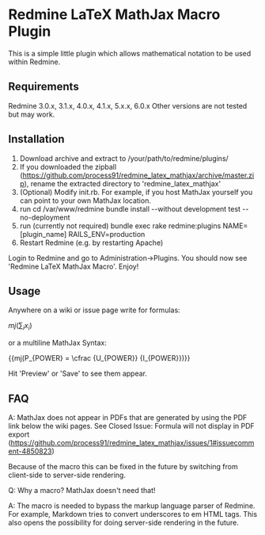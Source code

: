 Redmine LaTeX MathJax Macro Plugin
==================================

This is a simple little plugin which allows mathematical notation to be used within Redmine.

Requirements
------------

Redmine 3.0.x, 3.1.x, 4.0.x, 4.1.x, 5.x.x, 6.0.x
Other versions are not tested but may work.

Installation
------------
1. Download archive and extract to /your/path/to/redmine/plugins/
2. If you downloaded the zipball (https://github.com/process91/redmine_latex_mathjax/archive/master.zip), rename the extracted directory to 'redmine_latex_mathjax'
3. (Optional) Modify init.rb. For example, if you host MathJax yourself you can point to your own MathJax location.
4. run
     cd /var/www/redmine
     bundle install --without development test --no-deployment
5. run (currently not required) bundle exec rake redmine:plugins NAME=[plugin_name] RAILS_ENV=production
6. Restart Redmine (e.g. by restarting Apache)

Login to Redmine and go to Administration->Plugins. You should now see 'Redmine LaTeX MathJax Macro'. Enjoy!

Usage
------------
Anywhere on a wiki or issue page write for formulas:

$mj(\sum_i x_i)$

or a multiline MathJax Syntax:

{{mj(P_{POWER} = \cfrac {U_{POWER}} {I_{POWER}})}}

Hit 'Preview' or 'Save' to see them appear.

FAQ
------------
A: MathJax does not appear in PDFs that are generated by using the PDF link below the wiki pages.
   See Closed Issue: Formula will not display in PDF export (https://github.com/process91/redmine_latex_mathjax/issues/1#issuecomment-4850823)

   Because of the macro this can be fixed in the future by switching from client-side to server-side rendering.

Q: Why a macro? MathJax doesn't need that!

A: The macro is needed to bypass the markup language parser of Redmine.
   For example, Markdown tries to convert underscores to em HTML tags.
   This also opens the possibility for doing server-side rendering in the future.

